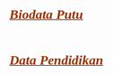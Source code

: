 <html>
<head>
<title>Latihan Java Script </title>
<h4><i><u><font face="times new roman" size="+2" color ="#993300">Biodata Putu</font></u></i></h4>
<body><pre><script language ="javascript">
var nama="Putu Ariana";
var namapgl="Arik";
var tempat_lahir="Salupangkang 3";
var alamat="Jln.Rapocini Raya Lr.8";
var hoby="Memancing";
var tanggal_lahir="19 september 1996";
var jnkel="Laki-Laki";
var agama="Hindu";
document.write("Nama Anda                           : "+ nama + "</br>");
document.write("Nama Pangilan                       : "+ namapgl + "</br>");
document.write("Tempat Lahir                        : "+ tempat_lahir + "</br>");
document.write("Alamat                              : "+ alamat + "</br>");
document.write("Hoby Anda                           : "+ hoby + "</br>");
document.write("Tanggal Lahir                       : "+ tanggal_lahir + "</br>");
document.write("Jenis Kelamin                       : "+ jnkel + "</br>");
document.write("Agama                               : "+ agama + "</br>");
document.write("<br>============================================================================================"+"</b>");

</script>
<h4><i><u><font face="times new roman" size="+2" color ="#993300">Data Pendidikan</font></u><i></h4>
<script language ="javascript">
var SD="SD INPRES TAPPILINA"
var SMP="SMP NEGERI 1 TOPOYO";
var SMA_SMK="SMK NEGERI 1 TOPOYO";
var Kampus="UNIVERSITAS INDONESIA TIMUR";
var fakultas="FAKULTAS ILMU KOMPUTER";
var kls="Bk-14";
var akg="2014";
document.write("SD Anda                             : "+ SD + "</br>");
document.write("SMP Anda                            : "+ SMP + "</br>"); 
document.write("SMA/SMK Anda                        : "+ SMA_SMK + "</br>");
document.write("Kampus Anda                         : "+ Kampus + "</br>");
document.write("Fakultas Anda                       : "+ fakultas + "</br>");
document.write("Kelas                               : "+ kls + "</br>");
document.write("Angkatan                            : "+ akg + "</br>");
document.write("<br>============================================================================================"+"</b>");
</script>
</pre>
</body>
</head>
</html>
